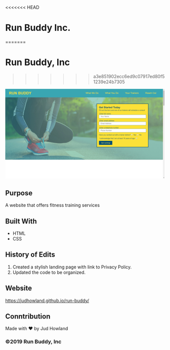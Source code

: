 <<<<<<< HEAD
# Run Buddy Inc.
=======
# Run Buddy, Inc
>>>>>>> a3e851902ecc6ed9c07917ed80f51239e24b7305

![ScreenShot](Run-Buddy-Screenshot.png)

## Purpose
A website that offers fitness training services 

## Built With
* HTML
* CSS 

## History of Edits
1. Created a stylish landing page with link to Privacy Policy.
2. Updated the code to be organized.

## Website 
https://judhowland.github.io/run-buddy/

## Conntribution
Made with ❤️ by Jud Howland

### ©️2019 Run Buddy, Inc
